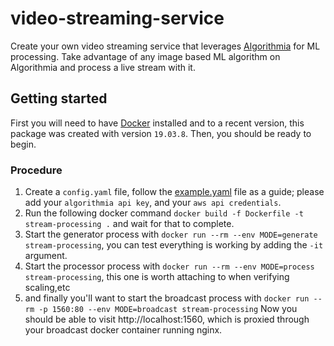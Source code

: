 # video-streaming-service

Create your own video streaming service that leverages [Algorithmia](https://www.algorithmia.com) for ML processing. 
Take advantage of any image based ML algorithm on Algorithmia and process a live stream with it.

## Getting started
First you will need to have [Docker](https://www.docker.com/) installed and to a recent version, this package was created with version `19.03.8`.
Then, you should be ready to begin.

### Procedure
1. Create a `config.yaml` file, follow the [example.yaml]() file as a guide; please add your `algorithmia api key`, and your `aws api credentials`.
2. Run the following docker command `docker build -f Dockerfile -t stream-processing .` and wait for that to complete.
3. Start the generator process with `docker run --rm --env MODE=generate stream-processing`, you can test everything is working by adding the `-it` argument.
4. Start the processor process with `docker run --rm --env MODE=process stream-processing`, this one is worth attaching to when verifying scaling,etc
5. and finally you'll want to start the broadcast process with `docker run --rm -p 1560:80 --env MODE=broadcast stream-processing`
Now you should be able to visit http://localhost:1560, which is proxied through your broadcast docker container running nginx.


